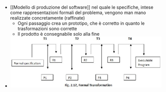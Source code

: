 - [[Modello di produzione del software]] nel quale le specifiche, intese come rappresentazioni formali del problema, vengono man mano realizzate concretamente (raffinate)
	- Ogni passaggio crea un prototipo, che è corretto in quanto le trasformazioni sono corrette
	- Il prodotto è consegnabile solo alla fine
- ![02_formal-transformations.jpg](../assets/02_formal-transformations_1759930423476_0.jpg)